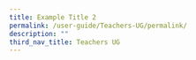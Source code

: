 ```yaml
---
title: Example Title 2
permalink: /user-guide/Teachers-UG/permalink/
description: ""
third_nav_title: Teachers UG
---
```

